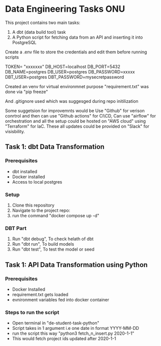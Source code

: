 # Data Engineering Tasks ONU

This project contains two main tasks:
1. A dbt (data build tool) task 
2. A Python script for fetching data from an API and inserting it into PostgreSQL

Create a .env file to store the credentials and edit them before running scripts

TOKEN= "xxxxxxx" 
DB_HOST=localhost
DB_PORT=5432
DB_NAME=postgres
DB_USER=postgres
DB_PASSWORD=xxxxx
DBT_USER=postgres
DBT_PASSWORD=mysecretpassword

Created an venv for virtual environmnet purpose 
"requirement.txt" was done via "pip freeze"

And .gitignore used which was suggesged during repo initilization

Some suggetsion for improvemnts would be 
Use "Github" for verison conrtrol and then can use "Github actions" for CI\CD,
Can use "airflow" for orchestration and all the setup could be hosted on "AWS cloud" using "Terraform" for IaC. 
These all updates could be provided on "Slack" for visisbility.


## Task 1: dbt Data Transformation

### Prerequisites
- dbt installed
- Docker installed
- Access to local postgres

### Setup
1. Clone this repository
2. Navigate to the project repo:
3. run the command "docker compose up -d"

### DBT Part
1. Run "dbt debug", To check helath of dbt
2. Run "dbt run", To build models
3. Run "dbt test", To test the model or seed 

## Task 1: API Data Transformation using Python

### Prerequisites
- Docker Installed
- requirement.txt gets loaded 
- evnironment variables fed into docker container

### Steps to run the script
- Open terminal in "de-student-task-python"
- Script takes in 1 argument i.e one date in format YYYY-MM-DD
- run the script this way "python3 fetch_n_insert.py 2020-1-1"
- This would fetch project ids updated after 2020-1-1
